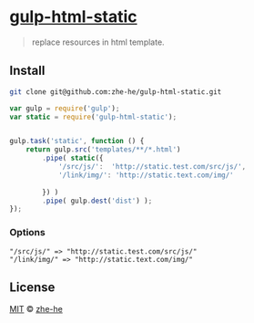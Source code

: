 
# [gulp-html-static](https://github.com/zhe-he/gulp-html-static)

> replace resources in html template.

## Install

```sh
git clone git@github.com:zhe-he/gulp-html-static.git
```

```js
var gulp = require('gulp');
var static = require('gulp-html-static');


gulp.task('static', function () {
    return gulp.src('templates/**/*.html')
        .pipe( static({
            '/src/js/':  'http://static.test.com/src/js/',
            '/link/img/': 'http://static.text.com/img/'
        
        }) )
        .pipe( gulp.dest('dist') );
});
```

### Options


```
"/src/js/" => "http://static.test.com/src/js/"
"/link/img/" => "http://static.text.com/img/"
```

## License

[MIT](http://opensource.org/licenses/MIT) © [zhe-he](mailto:luanhong_feiguo@sina.com)
